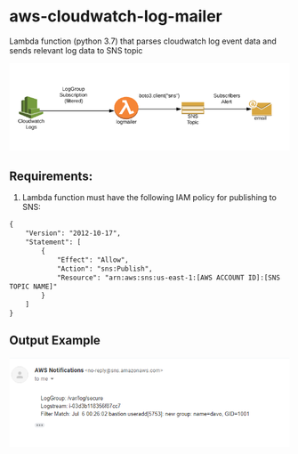 # aws-cloudwatch-log-mailer
Lambda function (python 3.7) that parses cloudwatch log event data and sends relevant log data to SNS topic

![screenshot](https://github.com/davoclock/aws-cloudwatch-log-mailer/blob/master/img/diagram.png)


## Requirements:
1. Lambda function must have the following IAM policy for publishing to SNS:

```
{
    "Version": "2012-10-17",
    "Statement": [
        {
            "Effect": "Allow",
            "Action": "sns:Publish",
            "Resource": "arn:aws:sns:us-east-1:[AWS ACCOUNT ID]:[SNS TOPIC NAME]"
        }
    ]
}
```

## Output Example
![screenshot](https://github.com/davoclock/aws-cloudwatch-log-mailer/blob/master/img/output_example.png)

